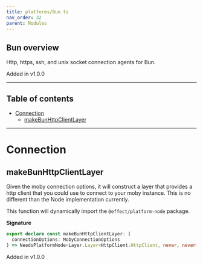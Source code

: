 ```yaml
---
title: platforms/Bun.ts
nav_order: 32
parent: Modules
---
```


## Bun overview

Http, https, ssh, and unix socket connection agents for Bun.

Added in v1.0.0

---

<h2 class="text-delta">Table of contents</h2>

- [Connection](#connection)
  - [makeBunHttpClientLayer](#makebunhttpclientlayer)

---

# Connection

## makeBunHttpClientLayer

Given the moby connection options, it will construct a layer that provides a
http client that you could use to connect to your moby instance. This is no
different than the Node implementation currently.

This function will dynamically import the `@effect/platform-node` package.

**Signature**

```ts
export declare const makeBunHttpClientLayer: (
  connectionOptions: MobyConnectionOptions
) => NeedsPlatformNode<Layer.Layer<HttpClient.HttpClient, never, never>>
```

Added in v1.0.0
